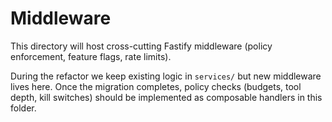 # Middleware

This directory will host cross-cutting Fastify middleware (policy enforcement, feature flags, rate limits).

During the refactor we keep existing logic in `services/` but new middleware lives here. Once the migration completes, policy checks (budgets, tool depth, kill switches) should be implemented as composable handlers in this folder.
